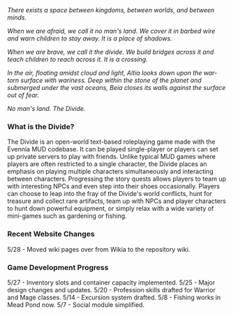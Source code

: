 
_There exists a space between kingdoms, between worlds, and between minds._

_When we are afraid, we call it no man's land. We cover it in barbed wire and warn children to stay away. It is a place of shadows._

_When we are brave, we call it the divide. We build bridges across it and teach children to reach across it. It is a crossing._

_In the air, floating amidst cloud and light, Altia looks down upon the war-torn surface with wariness. Deep within the stone of the planet and submerged under the vast oceans, Beia closes its walls against the surface out of fear._

_No man's land. The Divide._

### What is the Divide?

The Divide is an open-world text-based roleplaying game made with the Evennia MUD codebase. It can be played single-player or players can set up private servers to play with friends. Unlike typical MUD games where players are often restricted to a single character, the Divide places an emphasis on playing multiple characters simultaneously and interacting between characters. Progressing the story quests allows players to team up with interesting NPCs and even step into their shoes occasionally. Players can choose to leap into the fray of the Divide's world conflicts, hunt for treasure and collect rare artifacts, team up with NPCs and player characters to hunt down powerful equipment, or simply relax with a wide variety of mini-games such as gardening or fishing.

### Recent Website Changes

5/28 - Moved wiki pages over from Wikia to the repository wiki.

### Game Development Progress

5/27 - Inventory slots and container capacity implemented.
5/25 - Major design changes and updates.
5/20 - Profession skills drafted for Warrior and Mage classes.
5/14 - Excursion system drafted.
5/8 - Fishing works in Mead Pond now.
5/7 - Social module simplified. 

